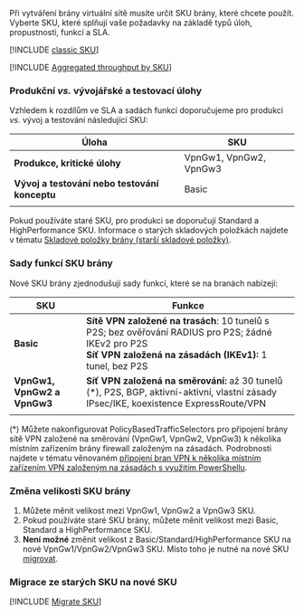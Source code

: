 Při vytváření brány virtuální sítě musíte určit SKU brány, které chcete použít. Vyberte SKU, které splňují vaše požadavky na základě typů úloh, propustnosti, funkcí a SLA.

[!INCLUDE [classic SKU](./vpn-gateway-classic-sku-support-include.md)]

[!INCLUDE [Aggregated throughput by SKU](./vpn-gateway-table-gwtype-aggtput-include.md)]

###  <a name="workloads"></a>Produkční *vs.* vývojářské a testovací úlohy

Vzhledem k rozdílům ve SLA a sadách funkcí doporučujeme pro produkci *vs.* vývoj a testování následující SKU:

| **Úloha**                       | **SKU**               |
| ---                                | ---                    |
| **Produkce, kritické úlohy** | VpnGw1, VpnGw2, VpnGw3 |
| **Vývoj a testování nebo testování konceptu**   | Basic                  |
|                                    |                        |

Pokud používáte staré SKU, pro produkci se doporučují Standard a HighPerformance SKU. Informace o starých skladových položkách najdete v tématu [Skladové položky brány (starší skladové položky)](../articles/vpn-gateway/vpn-gateway-about-skus-legacy.md).

###  <a name="feature"></a>Sady funkcí SKU brány

Nové SKU brány zjednodušují sady funkcí, které se na branách nabízejí:

| **SKU**| **Funkce**|
| ---    | ---         |
|**Basic**   | **Sítě VPN založené na trasách**: 10 tunelů s P2S; bez ověřování RADIUS pro P2S; žádné IKEv2 pro P2S<br>**Síť VPN založená na zásadách (IKEv1):** 1 tunel, bez P2S|
| **VpnGw1, VpnGw2 a VpnGw3** | **Síť VPN založená na směrování:** až 30 tunelů (*), P2S, BGP, aktivní-aktivní, vlastní zásady IPsec/IKE, koexistence ExpressRoute/VPN |
|        |             |

(*) Můžete nakonfigurovat PolicyBasedTrafficSelectors pro připojení brány sítě VPN založené na směrování (VpnGw1, VpnGw2, VpnGw3) k několika místním zařízením brány firewall založeným na zásadách. Podrobnosti najdete v tématu věnovaném [připojení bran VPN k několika místním zařízením VPN založeným na zásadách s využitím PowerShellu](../articles/vpn-gateway/vpn-gateway-connect-multiple-policybased-rm-ps.md).

###  <a name="resize"></a>Změna velikosti SKU brány

1. Můžete měnit velikost mezi VpnGw1, VpnGw2 a VpnGw3 SKU.
2. Pokud používáte staré SKU brány, můžete měnit velikost mezi Basic, Standard a HighPerformance SKU.
2. **Není možné** změnit velikost z Basic/Standard/HighPerformance SKU na nové VpnGw1/VpnGw2/VpnGw3 SKU. Místo toho je nutné na nové SKU [migrovat](#migrate).

###  <a name="migrate"></a>Migrace ze starých SKU na nové SKU

[!INCLUDE [Migrate SKU](./vpn-gateway-migrate-legacy-sku-include.md)]
